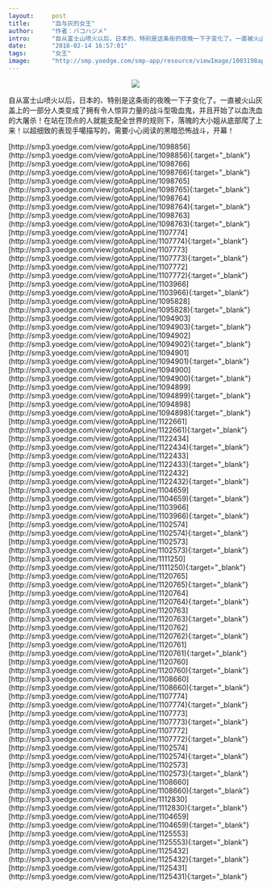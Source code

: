 ```yaml
---
layout:     post
title:      "血与灰的女王"
author:     "作者：バコハジメ"
intro:      "自从富士山喷火以后，日本的、特别是这条街的夜晚一下子变化了。一直被火山灰盖上的一部分人类变成了拥有令人惊异力量的战斗型吸血鬼，并且开始了以血洗血的大屠杀！在站在顶点的人就能支配全世界的规则下，落魄的大小姐从底部爬了上来！以超细致的表现手噶描写的，需要小心阅读的黑暗恐怖战斗，开幕！"
date:       "2018-02-14 16:57:01"
tags:       "女王"
image:      "http://smp.yoedge.com/smp-app/resource/viewImage/1003198appline.png"
---
```

<div style="text-align: center">
<p><img src="http://smp.yoedge.com/smp-app/resource/viewImage/1003198appline.png"/></p>
</div>
<p class="post-meta">
<span>自从富士山喷火以后，日本的、特别是这条街的夜晚一下子变化了。一直被火山灰盖上的一部分人类变成了拥有令人惊异力量的战斗型吸血鬼，并且开始了以血洗血的大屠杀！在站在顶点的人就能支配全世界的规则下，落魄的大小姐从底部爬了上来！以超细致的表现手噶描写的，需要小心阅读的黑暗恐怖战斗，开幕！</span>
</p>
[http://smp3.yoedge.com/view/gotoAppLine/1098856](http://smp3.yoedge.com/view/gotoAppLine/1098856){:target="_blank"}
[http://smp3.yoedge.com/view/gotoAppLine/1098766](http://smp3.yoedge.com/view/gotoAppLine/1098766){:target="_blank"}
[http://smp3.yoedge.com/view/gotoAppLine/1098765](http://smp3.yoedge.com/view/gotoAppLine/1098765){:target="_blank"}
[http://smp3.yoedge.com/view/gotoAppLine/1098764](http://smp3.yoedge.com/view/gotoAppLine/1098764){:target="_blank"}
[http://smp3.yoedge.com/view/gotoAppLine/1098763](http://smp3.yoedge.com/view/gotoAppLine/1098763){:target="_blank"}
[http://smp3.yoedge.com/view/gotoAppLine/1107774](http://smp3.yoedge.com/view/gotoAppLine/1107774){:target="_blank"}
[http://smp3.yoedge.com/view/gotoAppLine/1107773](http://smp3.yoedge.com/view/gotoAppLine/1107773){:target="_blank"}
[http://smp3.yoedge.com/view/gotoAppLine/1107772](http://smp3.yoedge.com/view/gotoAppLine/1107772){:target="_blank"}
[http://smp3.yoedge.com/view/gotoAppLine/1103966](http://smp3.yoedge.com/view/gotoAppLine/1103966){:target="_blank"}
[http://smp3.yoedge.com/view/gotoAppLine/1095828](http://smp3.yoedge.com/view/gotoAppLine/1095828){:target="_blank"}
[http://smp3.yoedge.com/view/gotoAppLine/1094903](http://smp3.yoedge.com/view/gotoAppLine/1094903){:target="_blank"}
[http://smp3.yoedge.com/view/gotoAppLine/1094902](http://smp3.yoedge.com/view/gotoAppLine/1094902){:target="_blank"}
[http://smp3.yoedge.com/view/gotoAppLine/1094901](http://smp3.yoedge.com/view/gotoAppLine/1094901){:target="_blank"}
[http://smp3.yoedge.com/view/gotoAppLine/1094900](http://smp3.yoedge.com/view/gotoAppLine/1094900){:target="_blank"}
[http://smp3.yoedge.com/view/gotoAppLine/1094899](http://smp3.yoedge.com/view/gotoAppLine/1094899){:target="_blank"}
[http://smp3.yoedge.com/view/gotoAppLine/1094898](http://smp3.yoedge.com/view/gotoAppLine/1094898){:target="_blank"}
[http://smp3.yoedge.com/view/gotoAppLine/1122661](http://smp3.yoedge.com/view/gotoAppLine/1122661){:target="_blank"}
[http://smp3.yoedge.com/view/gotoAppLine/1122434](http://smp3.yoedge.com/view/gotoAppLine/1122434){:target="_blank"}
[http://smp3.yoedge.com/view/gotoAppLine/1122433](http://smp3.yoedge.com/view/gotoAppLine/1122433){:target="_blank"}
[http://smp3.yoedge.com/view/gotoAppLine/1122432](http://smp3.yoedge.com/view/gotoAppLine/1122432){:target="_blank"}
[http://smp3.yoedge.com/view/gotoAppLine/1104659](http://smp3.yoedge.com/view/gotoAppLine/1104659){:target="_blank"}
[http://smp3.yoedge.com/view/gotoAppLine/1103966](http://smp3.yoedge.com/view/gotoAppLine/1103966){:target="_blank"}
[http://smp3.yoedge.com/view/gotoAppLine/1102574](http://smp3.yoedge.com/view/gotoAppLine/1102574){:target="_blank"}
[http://smp3.yoedge.com/view/gotoAppLine/1102573](http://smp3.yoedge.com/view/gotoAppLine/1102573){:target="_blank"}
[http://smp3.yoedge.com/view/gotoAppLine/1111250](http://smp3.yoedge.com/view/gotoAppLine/1111250){:target="_blank"}
[http://smp3.yoedge.com/view/gotoAppLine/1120765](http://smp3.yoedge.com/view/gotoAppLine/1120765){:target="_blank"}
[http://smp3.yoedge.com/view/gotoAppLine/1120764](http://smp3.yoedge.com/view/gotoAppLine/1120764){:target="_blank"}
[http://smp3.yoedge.com/view/gotoAppLine/1120763](http://smp3.yoedge.com/view/gotoAppLine/1120763){:target="_blank"}
[http://smp3.yoedge.com/view/gotoAppLine/1120762](http://smp3.yoedge.com/view/gotoAppLine/1120762){:target="_blank"}
[http://smp3.yoedge.com/view/gotoAppLine/1120761](http://smp3.yoedge.com/view/gotoAppLine/1120761){:target="_blank"}
[http://smp3.yoedge.com/view/gotoAppLine/1120760](http://smp3.yoedge.com/view/gotoAppLine/1120760){:target="_blank"}
[http://smp3.yoedge.com/view/gotoAppLine/1108660](http://smp3.yoedge.com/view/gotoAppLine/1108660){:target="_blank"}
[http://smp3.yoedge.com/view/gotoAppLine/1107774](http://smp3.yoedge.com/view/gotoAppLine/1107774){:target="_blank"}
[http://smp3.yoedge.com/view/gotoAppLine/1107773](http://smp3.yoedge.com/view/gotoAppLine/1107773){:target="_blank"}
[http://smp3.yoedge.com/view/gotoAppLine/1107772](http://smp3.yoedge.com/view/gotoAppLine/1107772){:target="_blank"}
[http://smp3.yoedge.com/view/gotoAppLine/1102574](http://smp3.yoedge.com/view/gotoAppLine/1102574){:target="_blank"}
[http://smp3.yoedge.com/view/gotoAppLine/1102573](http://smp3.yoedge.com/view/gotoAppLine/1102573){:target="_blank"}
[http://smp3.yoedge.com/view/gotoAppLine/1108660](http://smp3.yoedge.com/view/gotoAppLine/1108660){:target="_blank"}
[http://smp3.yoedge.com/view/gotoAppLine/1112830](http://smp3.yoedge.com/view/gotoAppLine/1112830){:target="_blank"}
[http://smp3.yoedge.com/view/gotoAppLine/1104659](http://smp3.yoedge.com/view/gotoAppLine/1104659){:target="_blank"}
[http://smp3.yoedge.com/view/gotoAppLine/1125553](http://smp3.yoedge.com/view/gotoAppLine/1125553){:target="_blank"}
[http://smp3.yoedge.com/view/gotoAppLine/1125432](http://smp3.yoedge.com/view/gotoAppLine/1125432){:target="_blank"}
[http://smp3.yoedge.com/view/gotoAppLine/1125431](http://smp3.yoedge.com/view/gotoAppLine/1125431){:target="_blank"}


